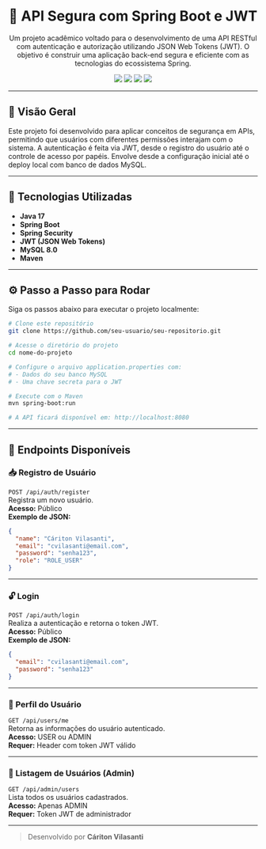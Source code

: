
<div align="center">

# 🔐 API Segura com Spring Boot e JWT

Um projeto acadêmico voltado para o desenvolvimento de uma API RESTful com autenticação e autorização utilizando JSON Web Tokens (JWT). O objetivo é construir uma aplicação back-end segura e eficiente com as tecnologias do ecossistema Spring.

<img src="https://img.shields.io/badge/Spring_Boot-3.3.0-6DB33F?style=for-the-badge&logo=spring-boot" />
<img src="https://img.shields.io/badge/Java-17-007396?style=for-the-badge&logo=openjdk" />
<img src="https://img.shields.io/badge/MySQL-8.0-4479A1?style=for-the-badge&logo=mysql" />
<img src="https://img.shields.io/badge/Status-Concluído-4CAF50?style=for-the-badge" />
</div>

---

## 📌 Visão Geral

Este projeto foi desenvolvido para aplicar conceitos de segurança em APIs, permitindo que usuários com diferentes permissões interajam com o sistema. A autenticação é feita via JWT, desde o registro do usuário até o controle de acesso por papéis. Envolve desde a configuração inicial até o deploy local com banco de dados MySQL.

---

## 🧰 Tecnologias Utilizadas

- **Java 17**
- **Spring Boot**
- **Spring Security**
- **JWT (JSON Web Tokens)**
- **MySQL 8.0**
- **Maven**

---

## ⚙️ Passo a Passo para Rodar

Siga os passos abaixo para executar o projeto localmente:

```bash
# Clone este repositório
git clone https://github.com/seu-usuario/seu-repositorio.git

# Acesse o diretório do projeto
cd nome-do-projeto

# Configure o arquivo application.properties com:
# - Dados do seu banco MySQL
# - Uma chave secreta para o JWT

# Execute com o Maven
mvn spring-boot:run

# A API ficará disponível em: http://localhost:8080
```

---

## 🔗 Endpoints Disponíveis

### 📥 Registro de Usuário

`POST /api/auth/register`  
Registra um novo usuário.  
**Acesso:** Público  
**Exemplo de JSON:**
```json
{
  "name": "Cáriton Vilasanti",
  "email": "cvilasanti@email.com",
  "password": "senha123",
  "role": "ROLE_USER"
}
```

---

### 🔓 Login

`POST /api/auth/login`  
Realiza a autenticação e retorna o token JWT.  
**Acesso:** Público  
**Exemplo de JSON:**
```json
{
  "email": "cvilasanti@email.com",
  "password": "senha123"
}
```

---

### 👤 Perfil do Usuário

`GET /api/users/me`  
Retorna as informações do usuário autenticado.  
**Acesso:** USER ou ADMIN  
**Requer:** Header com token JWT válido

---

### 👥 Listagem de Usuários (Admin)

`GET /api/admin/users`  
Lista todos os usuários cadastrados.  
**Acesso:** Apenas ADMIN  
**Requer:** Token JWT de administrador

---

> Desenvolvido por **Cáriton Vilasanti**
